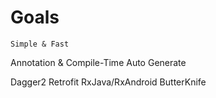 # Goals

    Simple & Fast



Annotation & Compile-Time Auto Generate

Dagger2
Retrofit
RxJava/RxAndroid
ButterKnife


